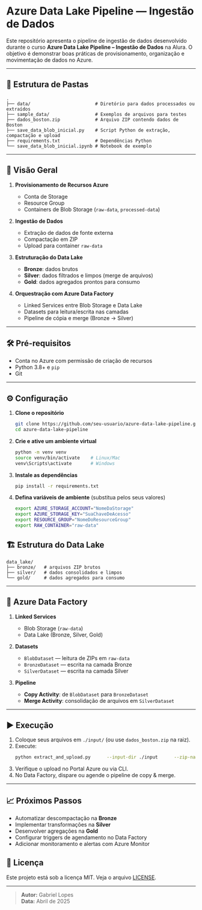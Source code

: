 # Azure Data Lake Pipeline — Ingestão de Dados

Este repositório apresenta o pipeline de ingestão de dados desenvolvido durante o curso **Azure Data Lake Pipeline – Ingestão de Dados** na Alura. O objetivo é demonstrar boas práticas de provisionamento, organização e movimentação de dados no Azure.

---

## 📂 Estrutura de Pastas

```
.
├── data/                        # Diretório para dados processados ou extraídos
├── sample_data/                 # Exemplos de arquivos para testes
├── dados_boston.zip             # Arquivo ZIP contendo dados de Boston
├── save_data_blob_inicial.py    # Script Python de extração, compactação e upload
├── requirements.txt             # Dependências Python
└── save_data_blob_inicial.ipynb # Notebook de exemplo
```

---

## 🚀 Visão Geral

1. **Provisionamento de Recursos Azure**  
   - Conta de Storage  
   - Resource Group  
   - Containers de Blob Storage (`raw-data`, `processed-data`)

2. **Ingestão de Dados**  
   - Extração de dados de fonte externa  
   - Compactação em ZIP  
   - Upload para container `raw-data`

3. **Estruturação do Data Lake**  
   - **Bronze**: dados brutos  
   - **Silver**: dados filtrados e limpos (merge de arquivos)  
   - **Gold**: dados agregados prontos para consumo

4. **Orquestração com Azure Data Factory**  
   - Linked Services entre Blob Storage e Data Lake  
   - Datasets para leitura/escrita nas camadas  
   - Pipeline de cópia e merge (Bronze → Silver)

---

## 🛠️ Pré-requisitos

- Conta no Azure com permissão de criação de recursos  
- Python 3.8+ e `pip`  
- Git

---

## ⚙️ Configuração

1. **Clone o repositório**  
   ```bash
   git clone https://github.com/seu-usuario/azure-data-lake-pipeline.git
   cd azure-data-lake-pipeline
   ```

2. **Crie e ative um ambiente virtual**  
   ```bash
   python -m venv venv
   source venv/bin/activate    # Linux/Mac
   venv\Scripts\activate       # Windows
   ```

3. **Instale as dependências**  
   ```bash
   pip install -r requirements.txt
   ```

4. **Defina variáveis de ambiente** (substitua pelos seus valores)  
   ```bash
   export AZURE_STORAGE_ACCOUNT="NomeDaStorage"
   export AZURE_STORAGE_KEY="SuaChaveDeAcesso"
   export RESOURCE_GROUP="NomeDoResourceGroup"
   export RAW_CONTAINER="raw-data"
   ```



## 🏗️ Estrutura do Data Lake

```
data_lake/
├── bronze/   # arquivos ZIP brutos
├── silver/   # dados consolidados e limpos
└── gold/     # dados agregados para consumo
```

---

## 🔄 Azure Data Factory

1. **Linked Services**  
   - Blob Storage (`raw-data`)  
   - Data Lake (Bronze, Silver, Gold)

2. **Datasets**  
   - `BlobDataset`  — leitura de ZIPs em `raw-data`  
   - `BronzeDataset` — escrita na camada Bronze  
   - `SilverDataset` — escrita na camada Silver

3. **Pipeline**  
   - **Copy Activity**: de `BlobDataset` para `BronzeDataset`  
   - **Merge Activity**: consolidação de arquivos em `SilverDataset`

---

## ▶️ Execução

1. Coloque seus arquivos em `./input/` (ou use `dados_boston.zip` na raiz).  
2. Execute:
   ```bash
   python extract_and_upload.py      --input-dir ./input      --zip-name dados_boston.zip      --container "$RAW_CONTAINER"
   ```
3. Verifique o upload no Portal Azure ou via CLI.  
4. No Data Factory, dispare ou agende o pipeline de copy & merge.

---

## 📈 Próximos Passos

- Automatizar descompactação na **Bronze**  
- Implementar transformações na **Silver**  
- Desenvolver agregações na **Gold**  
- Configurar triggers de agendamento no Data Factory  
- Adicionar monitoramento e alertas com Azure Monitor



## 📜 Licença

Este projeto está sob a licença MIT. Veja o arquivo [LICENSE](./LICENSE).

---

> **Autor:** Gabriel Lopes  
> **Data:** Abril de 2025  
